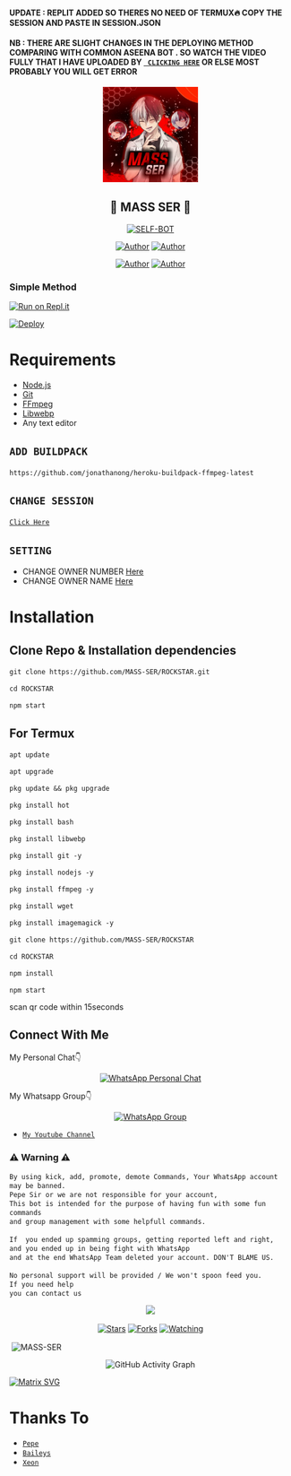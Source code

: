 #### UPDATE : REPLIT ADDED SO THERES NO NEED OF TERMUX🔥 COPY THE SESSION AND PASTE IN SESSION.JSON

#### NB : THERE ARE SLIGHT CHANGES IN THE DEPLOYING METHOD COMPARING WITH COMMON ASEENA BOT . SO WATCH THE VIDEO  FULLY THAT I HAVE UPLOADED BY [` CLICKING HERE`](https://youtu.be/vt9TbOuyhgI) OR ELSE MOST PROBABLY YOU WILL GET ERROR 



<div align="center">
<img src="MASS-SER-BOTZ.jpg" alt="Pepe" width="170" />

## 👹 MASS SER 👹

</div>

<p align="center">
<a href="##"><img title="SELF-BOT" src="https://img.shields.io/static/v1?label=Language&message=English&color=blue"></a>
</p>
<p align="center">
 <a href="https://github.com/MASS-SER"><img title="Author" src="https://img.shields.io/badge/Author-Pepe-blue.svg?style=for-the-badge&logo=github" /></a>  <a href="https://Wa.me/+918078073223?text=Hello%20MASS%20Bro🌝...fen%20boi%20aan😌💝"><img title="Author" src="https://img.shields.io/badge/Owner-Pepe-blue.svg?style=for-the-badge&logo=whatsapp" /></a>
<p align="center">
<a href="https://chat.whatsapp.com/ESkhpL7DdlE9AcaUs2b7g1"><img title="Author" src="https://img.shields.io/badge/Watsapp-Group-blue.svg?style=for-the-badge&logo=whatsapp" /></a> <a href="https://youtube.com/channel/UCVJ9029PQ-gJBtFQZZ3AJuA"><img title="Author" src="https://img.shields.io/badge/Youtube-MASS-SER-blue.svg?style=for-the-badge&logo=youtube" /></a>
</p>


  ### Simple Method
  
  
[![Run on Repl.it](https://repl.it/badge/github/quiec/whatsAlfa)](https://replit.com/@MASS-SER/ROCKSTAR-Qr-code?v=1)

[![Deploy](https://www.herokucdn.com/deploy/button.svg)](https://heroku.com/deploy?template=https://github.com/MASS-SER/ROCKSTAR) 


# Requirements
* [Node.js](https://nodejs.org/en/)
* [Git](https://git-scm.com/downloads)
* [FFmpeg](https://github.com/BtbN/FFmpeg-Builds/releases/download/autobuild-2020-12-08-13-03/ffmpeg-n4.3.1-26-gca55240b8c-win64-gpl-4.3.zip)
* [Libwebp](https://developers.google.com/speed/webp/download)
* Any text editor

## `ADD BUILDPACK`

```
https://github.com/jonathanong/heroku-buildpack-ffmpeg-latest
```

## `CHANGE SESSION`

[`Click Here`](https://github.com/MASS-SER/ROCKSTAR/blob/master/session.json#L1)

## `SETTING`

- CHANGE OWNER NUMBER [Here](https://github.com/MASS-SER/ROCKSTAR/blob/master/index.js#L136)
- CHANGE OWNER NAME [Here](https://github.com/MASS-SER/ROCKSTAR/blob/master/index.js#L138)

# Installation
## Clone Repo & Installation dependencies


``` 
git clone https://github.com/MASS-SER/ROCKSTAR.git
```
```
cd ROCKSTAR
```
```
npm start
```

## For Termux
```
apt update
```
```
apt upgrade
```
```
pkg update && pkg upgrade 
```
```
pkg install hot
```
```
pkg install bash
```
```
pkg install libwebp
```
```
pkg install git -y
```
```
pkg install nodejs -y 
```
```
pkg install ffmpeg -y 
```
```
pkg install wget
```
```
pkg install imagemagick -y
```
```
git clone https://github.com/MASS-SER/ROCKSTAR
```
```
cd ROCKSTAR
```
```
npm install
```
```
npm start
```
scan qr code within 15seconds

## Connect With Me
My Personal Chat👇
<p align="center">
 <a href="https://wa.me/+918078073223"><img alt="WhatsApp Personal Chat" src="https://img.shields.io/badge/WhatsApp-25D366?style=for-the-badge&logo=whatsapp&logoColor=black"/></a>
</p>

My Whatsapp Group👇
<p align="center">
 <a href="https://chat.whatsapp.com/ESkhpL7DdlE9AcaUs2b7g1"><img alt="WhatsApp Group" src="https://img.shields.io/badge/WhatsApp-25D366?style=for-the-badge&logo=whatsapp&logoColor=black"/></a>
</p>

* [`My Youtube Channel`](https://youtube.com/channel/UCVJ9029PQ-gJBtFQZZ3AJuA)

### ⚠ Warning ⚠

```
By using kick, add, promote, demote Commands, Your WhatsApp account may be banned.
Pepe Sir or we are not responsible for your account, 
This bot is intended for the purpose of having fun with some fun commands 
and group management with some helpfull commands.

If  you ended up spamming groups, getting reported left and right, 
and you ended up in being fight with WhatsApp
and at the end WhatsApp Team deleted your account. DON'T BLAME US.

No personal support will be provided / We won't spoon feed you. 
If you need help
you can contact us 
```

  <p align="center">
  <a href="https://github.com/MASS-SER/ROCKSTAR">
    
<a href="https:https://github.com/MASS-SER?tab=followers">
<img src="https://img.shields.io/github/repo-size/MASS-SER/ROCKSTAR?color=green&label=Repo%20total%20size&style=plastic">
<p align="center">
<a href="https://github.com/MASS-SER/followers"
<img title="Followers" src="https://img.shields.io/github/followers/MASS-SER?color=blue&style=flat-square"></a>
<a href="https://github.com/MASS-SER/ROCKSTAR/stargazers/"><img title="Stars" src="https://img.shields.io/github/stars/MASS-SER/ROCKSTAR?color=blue&style=flat-square"></a>
<a href="https://github.com/MASS-SER/ROCKSTAR/network/members"><img title="Forks" src="https://img.shields.io/github/forks/MASS-SER/ROCKSTAR?color=blue&style=flat-square"></a>
<a href="https://github.com/MASS-SER/ROCKSTAR/watchers"><img title="Watching" src="https://img.shields.io/github/watchers/MASS-SER/ROCKSTAR?label=Watchers&color=blue&style=flat-square"></a>
</p>

<p align="center">
<p>&nbsp;<img align="center" src="https://github-readme-stats.vercel.app/api?username=MASS-SER&show_icons=true&theme=dark&locale=en" alt="MASS-SER" /></p>
    
  <div align="center">
       
  ![GitHub Activity Graph](https://activity-graph.herokuapp.com/graph?username=MASS-SER&bg_color=000000&color=4fff67&line=4fff67&point=ffffff&area=true&hide_border=true)
  </div>
 

  [![Matrix SVG](https://raw.githubusercontent.com/rodrigograca31/rodrigograca31/master/matrix.svg)](https://chat.whatsapp.com/ESkhpL7DdlE9AcaUs2b7g1)

# Thanks To
* [`Pepe`](https://github.com/MASS-SER)
* [`Baileys`](https://github.com/adiwajshing/Baileys)
* [`Xeon`](https://github.com/DGXeon)

